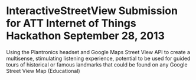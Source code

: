InteractiveStreetView
Submission for ATT Internet of Things Hackathon
September 28, 2013
=====================

Using the Plantronics headset and Google Maps Street View API to create a multisense, 
stimulating listening experience, potential to be used for guided tours of historical 
or famous landmarks that could be found on any Google Street View Map (Educational)
